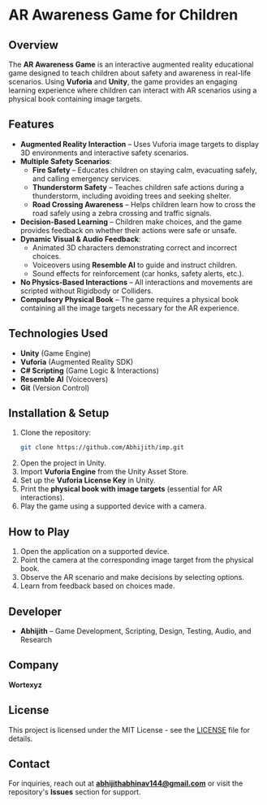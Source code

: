 # AR Awareness Game for Children

## Overview
The **AR Awareness Game** is an interactive augmented reality educational game designed to teach children about safety and awareness in real-life scenarios. Using **Vuforia** and **Unity**, the game provides an engaging learning experience where children can interact with AR scenarios using a physical book containing image targets.

## Features
- **Augmented Reality Interaction** – Uses Vuforia image targets to display 3D environments and interactive safety scenarios.
- **Multiple Safety Scenarios**:
  - **Fire Safety** – Educates children on staying calm, evacuating safely, and calling emergency services.
  - **Thunderstorm Safety** – Teaches children safe actions during a thunderstorm, including avoiding trees and seeking shelter.
  - **Road Crossing Awareness** – Helps children learn how to cross the road safely using a zebra crossing and traffic signals.
- **Decision-Based Learning** – Children make choices, and the game provides feedback on whether their actions were safe or unsafe.
- **Dynamic Visual & Audio Feedback**:
  - Animated 3D characters demonstrating correct and incorrect choices.
  - Voiceovers using **Resemble AI** to guide and instruct children.
  - Sound effects for reinforcement (car honks, safety alerts, etc.).
- **No Physics-Based Interactions** – All interactions and movements are scripted without Rigidbody or Colliders.
- **Compulsory Physical Book** – The game requires a physical book containing all the image targets necessary for the AR experience.

## Technologies Used
- **Unity** (Game Engine)
- **Vuforia** (Augmented Reality SDK)
- **C# Scripting** (Game Logic & Interactions)
- **Resemble AI** (Voiceovers)
- **Git** (Version Control)

## Installation & Setup
1. Clone the repository:
   ```sh
   git clone https://github.com/Abhijith/imp.git
   ```
2. Open the project in Unity.
3. Import **Vuforia Engine** from the Unity Asset Store.
4. Set up the **Vuforia License Key** in Unity.
5. Print the **physical book with image targets** (essential for AR interactions).
6. Play the game using a supported device with a camera.

## How to Play
1. Open the application on a supported device.
2. Point the camera at the corresponding image target from the physical book.
3. Observe the AR scenario and make decisions by selecting options.
4. Learn from feedback based on choices made.

## Developer
- **Abhijith** – Game Development, Scripting, Design, Testing, Audio, and Research

## Company
**Wortexyz**

## License
This project is licensed under the MIT License - see the [LICENSE](LICENSE) file for details.

## Contact
For inquiries, reach out at **abhijithabhinav144@gmail.com** or visit the repository's **Issues** section for support.

